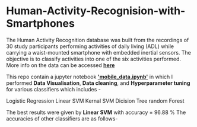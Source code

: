 # Human-Activity-Recognision-with-Smartphones
The Human Activity Recognition database was built from the recordings of 30 study participants performing activities of daily living (ADL) while carrying a waist-mounted smartphone with embedded inertial sensors. The objective is to classify activities into one of the six activities performed.
More info on the data can be accessed [**here**](https://archive.ics.uci.edu/ml/datasets/human+activity+recognition+using+smartphones)

This repo contain a jupyter notebook [**'mobile_data.ipynb'**](https://github.com/samyak1234/Human-Activity-Recognision-with-Smartphones/blob/master/mobile_data.ipynb) in which I performed **Data Visualisation**, **Data cleaning**, and **Hyperparameter tuning** for various classifiers which includes -

Logistic Regression
Linear SVM
Kernal SVM
Dicision Tree
random Forest

The best results were given by **Linear SVM** with accuracy = 96.88 % 
The accuracies of other classifiers are as follows-

